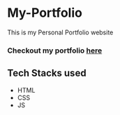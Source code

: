 # My-Portfolio
This is my Personal Portfolio website 

###  Checkout my portfolio [here](https://srishti-manna-me.netlify.app/)

##  Tech Stacks used
- HTML
- CSS
- JS
  
